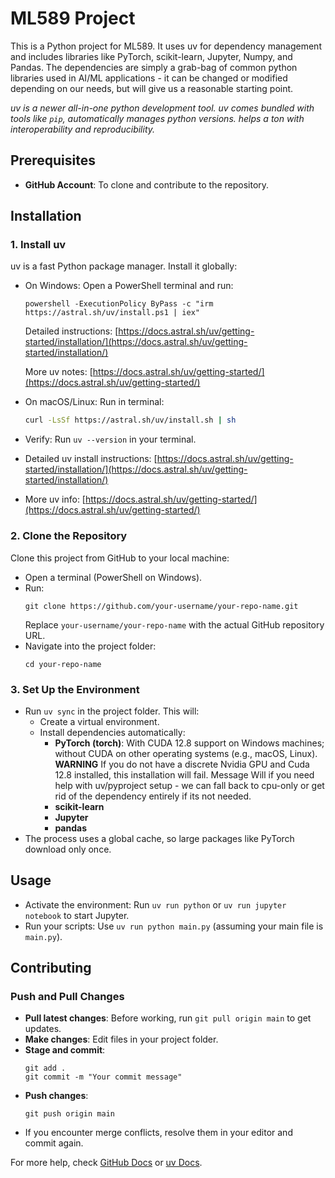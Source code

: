 # ML589 Project

This is a Python project for ML589. It uses uv for dependency management and includes libraries like PyTorch, scikit-learn, Jupyter, Numpy, and Pandas. The dependencies are simply a grab-bag of common python libraries used in AI/ML applications - it can be changed or modified depending on our needs, but will give us a reasonable starting point.

*uv is a newer all-in-one python development tool. uv comes bundled with tools like `pip`, automatically manages python versions. helps a ton with interoperability and reproducibility.*


## Prerequisites

- **GitHub Account**: To clone and contribute to the repository.

## Installation

### 1. Install uv
uv is a fast Python package manager. Install it globally:
- On Windows: Open a PowerShell terminal and run:
  ```PS
  powershell -ExecutionPolicy ByPass -c "irm https://astral.sh/uv/install.ps1 | iex"
  ```
  Detailed instructions: [https://docs.astral.sh/uv/getting-started/installation/](https://docs.astral.sh/uv/getting-started/installation/)

  More uv notes: [https://docs.astral.sh/uv/getting-started/](https://docs.astral.sh/uv/getting-started/)

- On macOS/Linux: Run in terminal:
  ```zsh
  curl -LsSf https://astral.sh/uv/install.sh | sh
  ```

- Verify: Run `uv --version` in your terminal.

- Detailed uv install instructions: [https://docs.astral.sh/uv/getting-started/installation/](https://docs.astral.sh/uv/getting-started/installation/)

- More uv info: [https://docs.astral.sh/uv/getting-started/](https://docs.astral.sh/uv/getting-started/)

### 2. Clone the Repository
Clone this project from GitHub to your local machine:
- Open a terminal (PowerShell on Windows).
- Run:
  ```
  git clone https://github.com/your-username/your-repo-name.git
  ```
  Replace `your-username/your-repo-name` with the actual GitHub repository URL.
- Navigate into the project folder:
  ```
  cd your-repo-name
  ```

### 3. Set Up the Environment
- Run `uv sync` in the project folder. This will:
  - Create a virtual environment.
  - Install dependencies automatically:
    - **PyTorch (torch)**: With CUDA 12.8 support on Windows machines; without CUDA on other operating systems (e.g., macOS, Linux).
    **WARNING** If you do not have a discrete Nvidia GPU and Cuda 12.8 installed, this installation will fail. Message Will if you need help with uv/pyproject setup - we can fall back to cpu-only or get rid of the dependency entirely if its not needed. 
    - **scikit-learn**
    - **Jupyter**
    - **pandas**
- The process uses a global cache, so large packages like PyTorch download only once.

## Usage

- Activate the environment: Run `uv run python` or `uv run jupyter notebook` to start Jupyter.
- Run your scripts: Use `uv run python main.py` (assuming your main file is `main.py`).

## Contributing

### Push and Pull Changes
- **Pull latest changes**: Before working, run `git pull origin main` to get updates.
- **Make changes**: Edit files in your project folder.
- **Stage and commit**: 
  ```
  git add .
  git commit -m "Your commit message"
  ```
- **Push changes**: 
  ```
  git push origin main
  ```
- If you encounter merge conflicts, resolve them in your editor and commit again.

For more help, check [GitHub Docs](https://docs.github.com/en/get-started) or [uv Docs](https://docs.astral.sh/uv/).